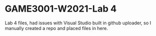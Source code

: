 # GAME3001-W2021-Lab 4

Lab 4 files, had issues with Visual Studio built in github uploader, so I manually created a repo and placed files in here.
